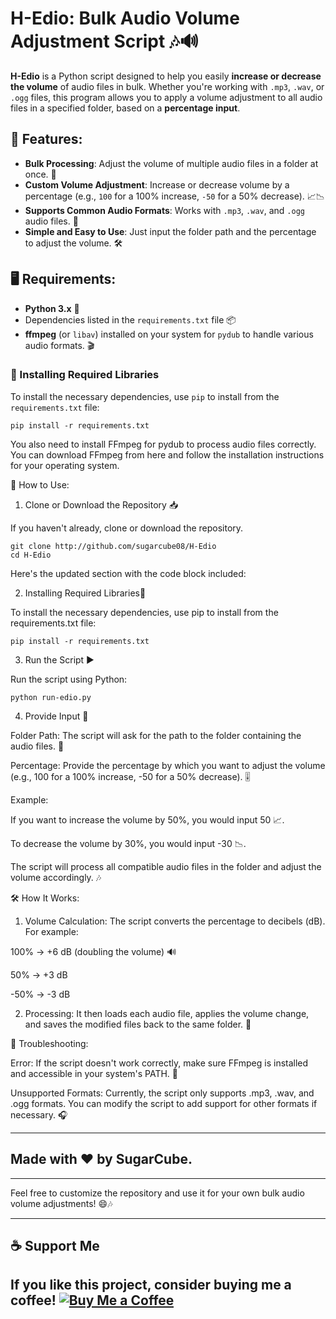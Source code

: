 # H-Edio: Bulk Audio Volume Adjustment Script 🎶🔊

**H-Edio** is a Python script designed to help you easily **increase or decrease the volume** of audio files in bulk. Whether you're working with `.mp3`, `.wav`, or `.ogg` files, this program allows you to apply a volume adjustment to all audio files in a specified folder, based on a **percentage input**.

## 🚀 Features:
- **Bulk Processing**: Adjust the volume of multiple audio files in a folder at once. 🔄
- **Custom Volume Adjustment**: Increase or decrease volume by a percentage (e.g., `100` for a 100% increase, `-50` for a 50% decrease). 📈📉
- **Supports Common Audio Formats**: Works with `.mp3`, `.wav`, and `.ogg` audio files. 🎵
- **Simple and Easy to Use**: Just input the folder path and the percentage to adjust the volume. 🛠️

## 🖥️ Requirements:
- **Python 3.x** 🐍
- Dependencies listed in the `requirements.txt` file 📦
- **ffmpeg** (or `libav`) installed on your system for `pydub` to handle various audio formats. 🎬

### 🔧 Installing Required Libraries
To install the necessary dependencies, use `pip` to install from the `requirements.txt` file:

```
pip install -r requirements.txt
```
You also need to install FFmpeg for pydub to process audio files correctly. You can download FFmpeg from here and follow the installation instructions for your operating system.

🚶 How to Use:

1. Clone or Download the Repository 📥

If you haven't already, clone or download the repository.
```
git clone http://github.com/sugarcube08/H-Edio
cd H-Edio
```

Here's the updated section with the code block included:

2. Installing Required Libraries🔧

To install the necessary dependencies, use pip to install from the requirements.txt file:
```
pip install -r requirements.txt
```
3. Run the Script ▶️

Run the script using Python:
```
python run-edio.py
```
4. Provide Input 📝

Folder Path: The script will ask for the path to the folder containing the audio files. 📂

Percentage: Provide the percentage by which you want to adjust the volume (e.g., 100 for a 100% increase, -50 for a 50% decrease). 🎚️


Example:

If you want to increase the volume by 50%, you would input 50 📈.

To decrease the volume by 30%, you would input -30 📉.


The script will process all compatible audio files in the folder and adjust the volume accordingly. 🎶

🛠️ How It Works:

1. Volume Calculation: The script converts the percentage to decibels (dB). For example:

100% → +6 dB (doubling the volume) 🔊

50% → +3 dB

-50% → -3 dB



2. Processing: It then loads each audio file, applies the volume change, and saves the modified files back to the same folder. 📁



🐞 Troubleshooting:

Error: If the script doesn't work correctly, make sure FFmpeg is installed and accessible in your system's PATH. 🔄

Unsupported Formats: Currently, the script only supports .mp3, .wav, and .ogg formats. You can modify the script to add support for other formats if necessary. 🎧



---
## Made with ❤️ by SugarCube.
---
Feel free to customize the repository and use it for your own bulk audio volume adjustments! 😄🎶

---
## ☕ Support Me
If you like this project, consider buying me a coffee!
[![Buy Me a Coffee](https://img.shields.io/badge/Buy%20Me%20a%20Coffee-Support%20Me-orange?style=flat-square&logo=buy-me-a-coffee)](https://www.buymeacoffee.com/sugarcube08)
---


